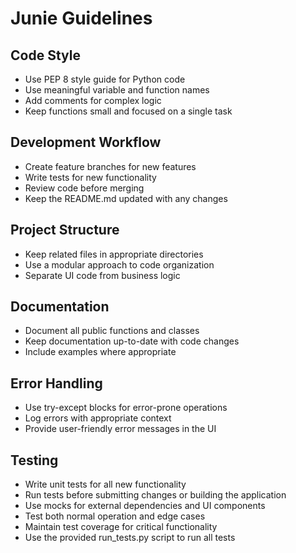 # Junie Guidelines

## Code Style
- Use PEP 8 style guide for Python code
- Use meaningful variable and function names
- Add comments for complex logic
- Keep functions small and focused on a single task

## Development Workflow
- Create feature branches for new features
- Write tests for new functionality
- Review code before merging
- Keep the README.md updated with any changes

## Project Structure
- Keep related files in appropriate directories
- Use a modular approach to code organization
- Separate UI code from business logic

## Documentation
- Document all public functions and classes
- Keep documentation up-to-date with code changes
- Include examples where appropriate

## Error Handling
- Use try-except blocks for error-prone operations
- Log errors with appropriate context
- Provide user-friendly error messages in the UI

## Testing
- Write unit tests for all new functionality
- Run tests before submitting changes or building the application
- Use mocks for external dependencies and UI components
- Test both normal operation and edge cases
- Maintain test coverage for critical functionality
- Use the provided run_tests.py script to run all tests
